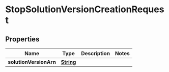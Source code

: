 

# StopSolutionVersionCreationRequest


## Properties

| Name | Type | Description | Notes |
|------------ | ------------- | ------------- | -------------|
|**solutionVersionArn** | [**String**](String.md) |  |  |



